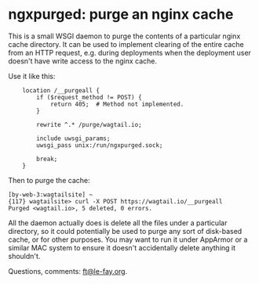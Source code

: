 ngxpurged: purge an nginx cache
===============================

This is a small WSGI daemon to purge the contents of a particular nginx cache 
directory.  It can be used to implement clearing of the entire cache from an 
HTTP request, e.g. during deployments when the deployment user doesn't have 
write access to the nginx cache.

Use it like this:

```
    location /__purgeall {
        if ($request_method != POST) {
            return 405;  # Method not implemented.
        }

        rewrite ^.* /purge/wagtail.io;

        include uwsgi_params;
        uwsgi_pass unix:/run/ngxpurged.sock;

        break;
    }
```

Then to purge the cache:

```
[by-web-3:wagtailsite] ~
{117} wagtailsite> curl -X POST https://wagtail.io/__purgeall
Purged <wagtail.io>, 5 deleted, 0 errors.
```

All the daemon actually does is delete all the files under a particular 
directory, so it could potentially be used to purge any sort of disk-based 
cache, or for other purposes.  You may want to run it under AppArmor or a 
similar MAC system to ensure it doesn't accidentally delete anything it 
shouldn't.

Questions, comments: <ft@le-fay.org>.
